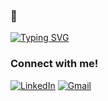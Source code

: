 ###  👋





[![Typing SVG](https://readme-typing-svg.demolab.com/?lines=Hello+Everyone!+I'm+Oguz+;I'm+Software+Developer)](https://git.io/typing-svg)

### Connect with me!

<a href="https://www.[linkedin.com/in/sıdıka-büşra-özen-062b12156/](https://www.linkedin.com/in/o%C4%9Fuzhan-k%C4%B1yar-3b906a176/)"><img src="https://img.icons8.com/bubbles/50/000000/linkedin.png" alt="LinkedIn"/></a>
<a href="mailto:oguzhankiyar03@gmail.com"><img src="https://img.icons8.com/bubbles/50/000000/gmail.png" alt="Gmail"/></a>

